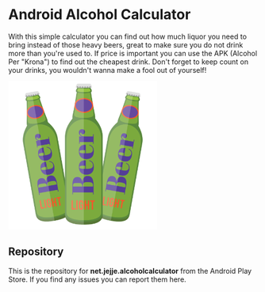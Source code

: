 # Android Alcohol Calculator

With this simple calculator you can find out how much liquor you need to bring instead of those heavy beers, great to make sure you do not drink more than you're used to. If price is important you can use the APK (Alcohol Per "Krona") to find out the cheapest drink.
Don't forget to keep count on your drinks, you wouldn't wanna make a fool out of yourself!


<img src="./alcoholCalculatorLogo.svg" width="300">

## Repository
This is the repository for **net.jejje.alcoholcalculator** from the Android Play Store. 
If you find any issues you can report them here.

